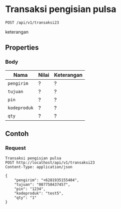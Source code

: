 # Transaksi pengisian pulsa
```http
POST /api/v1/transaksi23
```
keterangan
## Properties
### Body
Nama  | Nilai | Keterangan
--- | --- | ---
<code>pengirim</code> | ? | ?
<code>tujuan</code> | ? | ?
<code>pin</code> | ? | ?
<code>kodeproduk</code> | ? | ?
<code>qty</code> | ? | ?

## Contoh

### Request
```http
Transaksi pengisian pulsa
POST http://localhost/api/v1/transaksi23
Content-Type: application/json

{
    "pengirim": "+6281935155404",
    "tujuan": "087758437457",
    "pin": "1234",
    "kodeproduk": "test5",
    "qty": "1"
}
```
